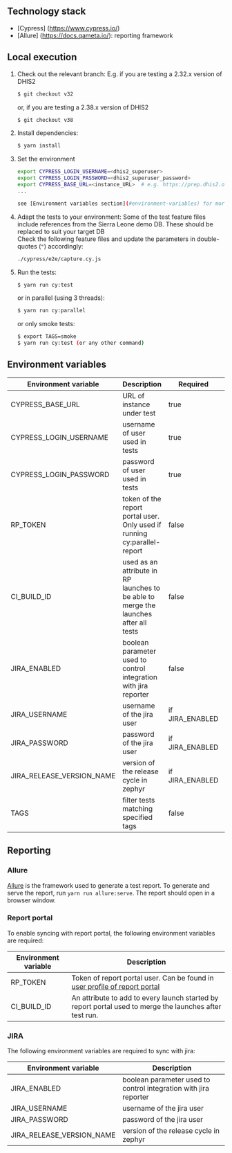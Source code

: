 ## Technology stack 
* [Cypress] (https://www.cypress.io/)
* [Allure] (https://docs.qameta.io/): reporting framework

## Local execution

1. Check out the relevant branch:
    E.g. if you are testing a 2.32.x version of DHIS2
    ```sh
    $ git checkout v32
    ```
    or, if you are testing a 2.38.x version of DHIS2
    ```sh
    $ git checkout v38
    ```

2. Install dependencies:
    ```sh
    $ yarn install
    ```

3. Set the environment
    ```sh
    export CYPRESS_LOGIN_USERNAME=<dhis2_superuser>
    export CYPRESS_LOGIN_PASSWORD=<dhis2_superuser_password>
    export CYPRESS_BASE_URL=<instance_URL>  # e.g. https://prep.dhis2.org/2.38dev/ 
    ... 
    
    see [Environment variables section](#environment-variables) for more configuration options
    ```

4. Adapt the tests to your environment:
    Some of the test feature files include references from the Sierra Leone demo DB. These should be replaced to suit your target DB  
    Check the following feature files and update the parameters in double-quotes (`"`) accordingly:
    ```sh
    ./cypress/e2e/capture.cy.js
    ```
   
5. Run the tests:
    ```sh
    $ yarn run cy:test
    ```
    
    or in parallel (using 3 threads):
    ```sh
    $ yarn run cy:parallel 
    ```

    or only smoke tests: 
    ```sh
    $ export TAGS=smoke
    $ yarn run cy:test (or any other command)
    ```

## Environment variables

| Environment variable | Description | Required | Default value | 
|---|---|---|---|
| CYPRESS_BASE_URL | URL of instance under test | true | smoke.dhis2.org/dev_smoke | 
| CYPRESS_LOGIN_USERNAME  | username of user used in tests   |  true | admin |
| CYPRESS_LOGIN_PASSWORD | password of user used in tests | true | district | 
| RP_TOKEN | token of the report portal user. Only used if running cy:parallel-report | false | N/A |
| CI_BUILD_ID | used as an attribute in RP launches to be able to merge the launches after all tests | false | |
| JIRA_ENABLED | boolean parameter used to control integration with jira reporter | false | N/A | 
| JIRA_USERNAME | username of the jira user | if JIRA_ENABLED | N/A |
| JIRA_PASSWORD | password of the jira user | if JIRA_ENABLED | N/A |
| JIRA_RELEASE_VERSION_NAME| version of the release cycle in zephyr | if JIRA_ENABLED | N/A |
| TAGS | filter tests matching specified tags | false | |


## Reporting
### Allure
[Allure](https://docs.qameta.io/allure/)  is the framework used to generate a test report. To generate and serve the report, run `yarn run allure:serve`. The report should open in a browser window. 

### Report portal

To enable syncing with report portal, the following environment variables are required:

| Environment variable | Description |
|--|--|
| RP_TOKEN | Token of report portal user. Can be found in [user profile of report portal](https://test.tools.dhis2.org/reportportal/ui/#user-profile) |
| CI_BUILD_ID | An attribute to add to every launch started by report portal used to merge the launches after test run. | 

### JIRA
The following environment variables are required to sync with jira: 

| Environment variable | Description |
|--|--|
| JIRA_ENABLED | boolean parameter used to control integration with jira reporter | 
| JIRA_USERNAME | username of the jira user |
| JIRA_PASSWORD | password of the jira user |
| JIRA_RELEASE_VERSION_NAME| version of the release cycle in zephyr |